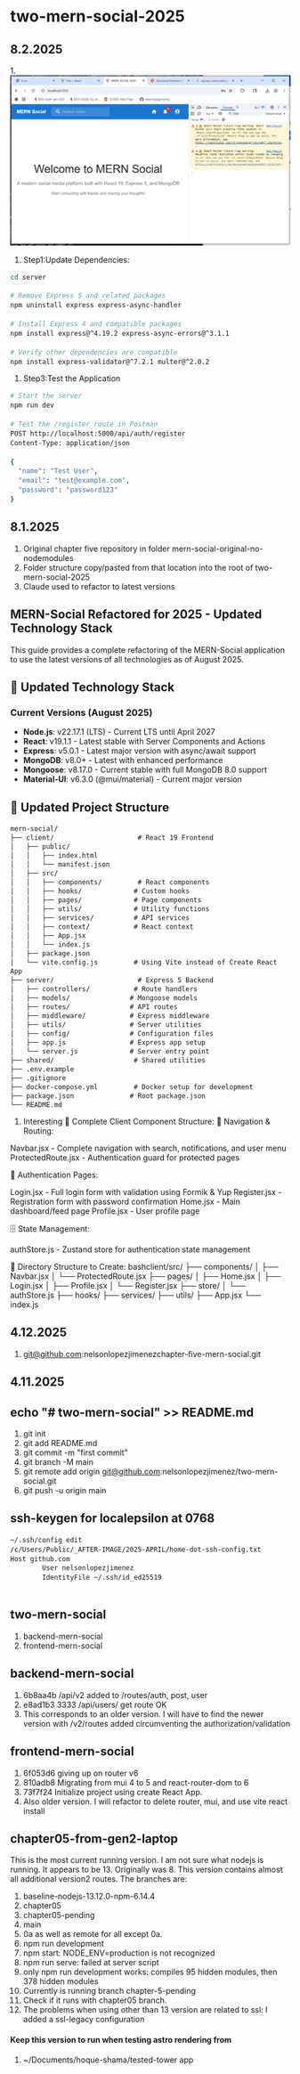 # two-mern-social-2025

## 8.2.2025

1.![Postman signin first](./server/public/image.png)
1. Step1:Update Dependencies:
```bash
cd server

# Remove Express 5 and related packages
npm uninstall express express-async-handler

# Install Express 4 and compatible packages
npm install express@^4.19.2 express-async-errors@^3.1.1

# Verify other dependencies are compatible
npm install express-validator@^7.2.1 multer@^2.0.2
```
1. Step3:Test the Application
```bash
# Start the server
npm run dev

# Test the /register route in Postman
POST http://localhost:5000/api/auth/register
Content-Type: application/json

{
  "name": "Test User",
  "email": "test@example.com",
  "password": "password123"
}
```

## 8.1.2025

1. Original chapter five repository in folder mern-social-original-no-nodemodules
1. Folder structure copy/pasted from that location into the root of two-mern-social-2025
1. Claude used to refactor to latest versions

## MERN-Social Refactored for 2025 - Updated Technology Stack

This guide provides a complete refactoring of the MERN-Social application to use the latest versions of all technologies as of August 2025.

## 🚀 Updated Technology Stack

### Current Versions (August 2025)
- **Node.js**: v22.17.1 (LTS) - Current LTS until April 2027
- **React**: v19.1.1 - Latest stable with Server Components and Actions
- **Express**: v5.0.1 - Latest major version with async/await support
- **MongoDB**: v8.0+ - Latest with enhanced performance
- **Mongoose**: v8.17.0 - Current stable with full MongoDB 8.0 support
- **Material-UI**: v6.3.0 (@mui/material) - Current major version

## 📁 Updated Project Structure

```
mern-social/
├── client/                     # React 19 Frontend
│   ├── public/
│   │   ├── index.html
│   │   └── manifest.json
│   ├── src/
│   │   ├── components/         # React components
│   │   ├── hooks/             # Custom hooks
│   │   ├── pages/             # Page components
│   │   ├── utils/             # Utility functions
│   │   ├── services/          # API services
│   │   ├── context/           # React context
│   │   ├── App.jsx
│   │   └── index.js
│   ├── package.json
│   └── vite.config.js         # Using Vite instead of Create React App
├── server/                     # Express 5 Backend
│   ├── controllers/           # Route handlers
│   ├── models/               # Mongoose models
│   ├── routes/               # API routes
│   ├── middleware/           # Express middleware
│   ├── utils/                # Server utilities
│   ├── config/               # Configuration files
│   ├── app.js                # Express app setup
│   └── server.js             # Server entry point
├── shared/                    # Shared utilities
├── .env.example
├── .gitignore
├── docker-compose.yml         # Docker setup for development
├── package.json              # Root package.json
└── README.md
```
1. Interesting 
📁 Complete Client Component Structure:
🧭 Navigation & Routing:

Navbar.jsx - Complete navigation with search, notifications, and user menu
ProtectedRoute.jsx - Authentication guard for protected pages

🔐 Authentication Pages:

Login.jsx - Full login form with validation using Formik & Yup
Register.jsx - Registration form with password confirmation
Home.jsx - Main dashboard/feed page
Profile.jsx - User profile page

🗄️ State Management:

authStore.js - Zustand store for authentication state management

📂 Directory Structure to Create:
bashclient/src/
├── components/
│   ├── Navbar.jsx
│   └── ProtectedRoute.jsx
├── pages/
│   ├── Home.jsx
│   ├── Login.jsx
│   ├── Profile.jsx
│   └── Register.jsx
├── store/
│   └── authStore.js
├── hooks/
├── services/
├── utils/
├── App.jsx
└── index.js

## 4.12.2025

1. git@github.com:nelsonlopezjimenezchapter-five-mern-social.git

## 4.11.2025

## echo "# two-mern-social" >> README.md
1. git init
1. git add README.md
1. git commit -m "first commit"
1. git branch -M main
1. git remote add origin git@github.com:nelsonlopezjimenez/two-mern-social.git
1. git push -u origin main

## ssh-keygen for localepsilon at 0768
```sh
~/.ssh/config edit
/c/Users/Public/_AFTER-IMAGE/2025-APRIL/home-dot-ssh-config.txt
Host github.com
        User nelsonlopezjimenez
        IdentityFile ~/.ssh/id_ed25519
        
```

## two-mern-social
1. backend-mern-social
1. frontend-mern-social

## backend-mern-social
1. 6b8aa4b /api/v2 added to /routes/auth, post, user
1. e8ad1b3 3333 /api/users/ get route OK
1. This corresponds to an older version. I will have to find the newer version with /v2/routes added circumventing the authorization/validation

## frontend-mern-social
1. 6f053d6 giving up on router v6
1. 810adb8 Migrating from mui 4 to 5 and react-router-dom to 6
1. 73f7f24 Initialize project using create React App.
1. Also older version. I will refactor to delete router, mui, and use vite react install

## chapter05-from-gen2-laptop
This is the most current running version. I am not sure what nodejs is running. It appears to be 13. Originally was 8. This version contains almost all additional version2 routes. The branches are:
1. baseline-nodejs-13.12.0-npm-6.14.4
1. chapter05
1. chapter05-pending
1. main
1. 0a
as well as remote for all except 0a.
1. npm run development
1. npm start: NODE_ENV=production is not recognized
1. npm run serve: failed at server script
1. only npm run development works: compiles 95 hidden modules, then 378 hidden modules
1. Currently is running branch chapter-5-pending
1. Check if it runs with chapter05 branch.
1. The problems when using other than 13 version are related to ssl: I added a ssl-legacy configuration


#### Keep this version to run when testing astro rendering from 
1. ~/Documents/hoque-shama/tested-tower app



